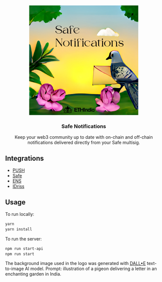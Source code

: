 <br/>
<div align="center">
  <a>
    <img src="./public/safe_notifications.png" width="350">
  </a>
  <h3 align="center">Safe Notifications</h3>
  <p align="center">
Keep your web3 community up to date with on-chain and off-chain notifications delivered directly from your Safe multisig.
  </p>
</div>



## Integrations
- [PUSH](https://push.org/)
- [Safe](https://gnosis-safe.io/)
- [ENS](https://ens.domains/)
- [IDriss](https://www.idriss.xyz/)

## Usage

To run locally:

```bash
yarn
yarn install
```

To run the server:

```bash
npm run start-api
npm run start
```

The background image used in the logo was generated with [DALL•E](https://www.craiyon.com/) text-to-image AI model. Prompt: illustration of a pigeon delivering a letter in an enchanting garden in India.</p>




